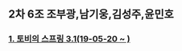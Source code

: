 ## 2차 6조 조부광,남기웅,김성주,윤민호
### [1. 토비의 스프링 3.1(19-05-20 ~ )](https://github.com/src8655/cafe24_6_2/tree/master/1.%ED%86%A0%EB%B9%84%EC%9D%98%20%EC%8A%A4%ED%94%84%EB%A7%81%203.1)
